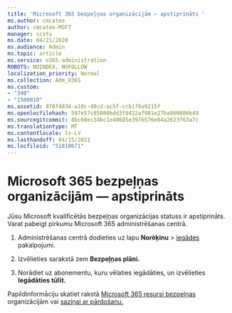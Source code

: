 ```yaml
---
title: 'Microsoft 365 bezpeļņas organizācijām — apstiprināts '
ms.author: cmcatee
author: cmcatee-MSFT
manager: scotv
ms.date: 04/21/2020
ms.audience: Admin
ms.topic: article
ms.service: o365-administration
ROBOTS: NOINDEX, NOFOLLOW
localization_priority: Normal
ms.collection: Adm_O365
ms.custom:
- "340"
- "1500010"
ms.assetid: 870f4834-a10c-49cd-ac5f-ccb1f0a9215f
ms.openlocfilehash: 597e57c85080bdd3f9422af981e27ba960006b49
ms.sourcegitcommit: 8bc60ec34bc1e40685e3976576e04a2623f63a7c
ms.translationtype: MT
ms.contentlocale: lv-LV
ms.lasthandoff: 04/15/2021
ms.locfileid: "51810671"
---
```

# <a name="microsoft-365-for-nonprofits---approved"></a>Microsoft 365 bezpeļņas organizācijām — apstiprināts

Jūsu Microsoft kvalificētās bezpeļņas organizācijas statuss ir apstiprināts. Varat pabeigt pirkumu Microsoft 365 administrēšanas centrā.

1. Administrēšanas centrā dodieties uz lapu **Norēķinu** \> [iegādes](https://go.microsoft.com/fwlink/p/?linkid=868433) pakalpojumi.

2. Izvēlieties sarakstā zem **Bezpeļņas plāni.**

3. Norādiet uz abonementu, kuru vēlaties iegādāties, un izvēlieties **Iegādāties tūlīt.**

Papildinformāciju skatiet rakstā [Microsoft 365 resursi bezpeļņas](https://www.microsoft.com/nonprofits/microsoft-365) organizācijām vai [saziņai ar pārdošanu.](https://www.microsoft.com/nonprofits/contact-us)
